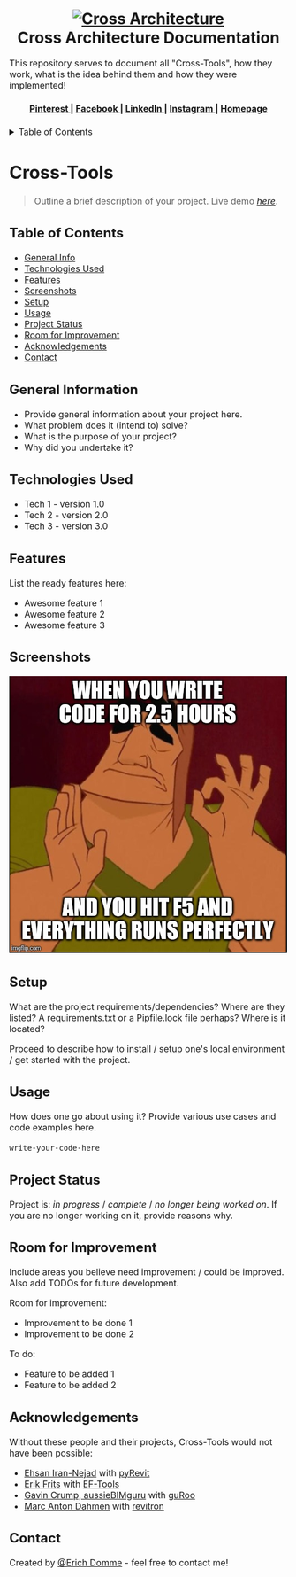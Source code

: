 <h1 align="center">
  <a name="logo" href="https://www.cross-architecture.net/"><img src="https://images.squarespace-cdn.com/content/v1/56e80c843c44d8db592aefe7/1462354916694-9R8CINAOMEZV6UUIT9Y6/Cross-Logo-with_border-transparent-black-01.png?format=1500w" alt="Cross Architecture" width="200"></a>
  <br>
  Cross Architecture Documentation
</h1>

<div align="center"></div>

<p><font size="3">
This repository serves to document all "Cross-Tools", how they work, what is the idea behind them and how they were implemented!</p>

<!-- LINKS -->

<div align="center"><a name="menu"></a>
  <h4>
    <a href="https://www.pinterest.de/cross_architecture/">
      Pinterest
    </a>
    <span> | </span>
    <a href="https://www.facebook.com/CROSSArchitecture/">
      Facebook
    </a>
    <span> | </span>
    <a href="https://www.linkedin.com/company/cross-architecture/mycompany/">
      LinkedIn
    </a>
    <span> | </span>
    <a href="https://www.instagram.com/cross_architecture/">
      Instagram
    </a>
    <span> | </span>
    <a href="https://www.cross-architecture.net/">
      Homepage
    </a>
  </h4>
</div>

<!-- TABLE OF CONTENTS -->

<details>
  <summary>Table of Contents</summary>
  <ol>
    <li>
      <a href="#about-the-project">About The Project</a>
      <ul>
        <li><a href="#built-with">Built With</a></li>
      </ul>
    </li>
    <li>
      <a href="#getting-started">Getting Started</a>
      <ul>
        <li><a href="#prerequisites">Prerequisites</a></li>
        <li><a href="#installation">Installation</a></li>
      </ul>
    </li>
    <li><a href="#usage">Usage</a></li>
    <li><a href="#roadmap">Roadmap</a></li>
    <li><a href="#contributing">Contributing</a></li>
    <li><a href="#license">License</a></li>
    <li><a href="#contact">Contact</a></li>
    <li><a href="#acknowledgments">Acknowledgments</a></li>
  </ol>
</details>






# Cross-Tools
> Outline a brief description of your project.
> Live demo [_here_](https://www.example.com). <!-- If you have the project hosted somewhere, include the link here. -->

## Table of Contents
* [General Info](#general-information)
* [Technologies Used](#technologies-used)
* [Features](#features)
* [Screenshots](#screenshots)
* [Setup](#setup)
* [Usage](#usage)
* [Project Status](#project-status)
* [Room for Improvement](#room-for-improvement)
* [Acknowledgements](#acknowledgements)
* [Contact](#contact)
<!-- * [License](#license) -->


## General Information
- Provide general information about your project here.
- What problem does it (intend to) solve?
- What is the purpose of your project?
- Why did you undertake it?
<!-- You don't have to answer all the questions - just the ones relevant to your project. -->


## Technologies Used
- Tech 1 - version 1.0
- Tech 2 - version 2.0
- Tech 3 - version 3.0


## Features
List the ready features here:
- Awesome feature 1
- Awesome feature 2
- Awesome feature 3


## Screenshots
![Example screenshot](./img/screenshot.png)
<!-- If you have screenshots you'd like to share, include them here. -->


## Setup
What are the project requirements/dependencies? Where are they listed? A requirements.txt or a Pipfile.lock file perhaps? Where is it located?

Proceed to describe how to install / setup one's local environment / get started with the project.


## Usage
How does one go about using it?
Provide various use cases and code examples here.

`write-your-code-here`


## Project Status
Project is: _in progress_ / _complete_ / _no longer being worked on_. If you are no longer working on it, provide reasons why.


## Room for Improvement
Include areas you believe need improvement / could be improved. Also add TODOs for future development.

Room for improvement:
- Improvement to be done 1
- Improvement to be done 2

To do:
- Feature to be added 1
- Feature to be added 2


## Acknowledgements
Without these people and their projects, Cross-Tools would not have been possible:
- [Ehsan Iran-Nejad](https://github.com/eirannejad) with [pyRevit](https://github.com/eirannejad/pyRevit)
- [Erik Frits](https://github.com/ErikFrits) with [EF-Tools](https://github.com/ErikFrits/EF-Tools)
- [Gavin Crump, aussieBIMguru](https://github.com/aussieBIMguru) with [guRoo](https://github.com/aussieBIMguru/guRoo/tree/main/guRoo.tab/Tools.panel)
- [Marc Anton Dahmen](https://github.com/marcantondahmen) with [revitron](https://github.com/revitron/revitron)


## Contact
Created by [@Erich Domme](mailto:erich.domme@rwth-aachen.de) - feel free to contact me!


<!-- Optional -->
<!-- ## License -->
<!-- This project is open source and available under the [... License](). -->

<!-- You don't have to include all sections - just the one's relevant to your project -->